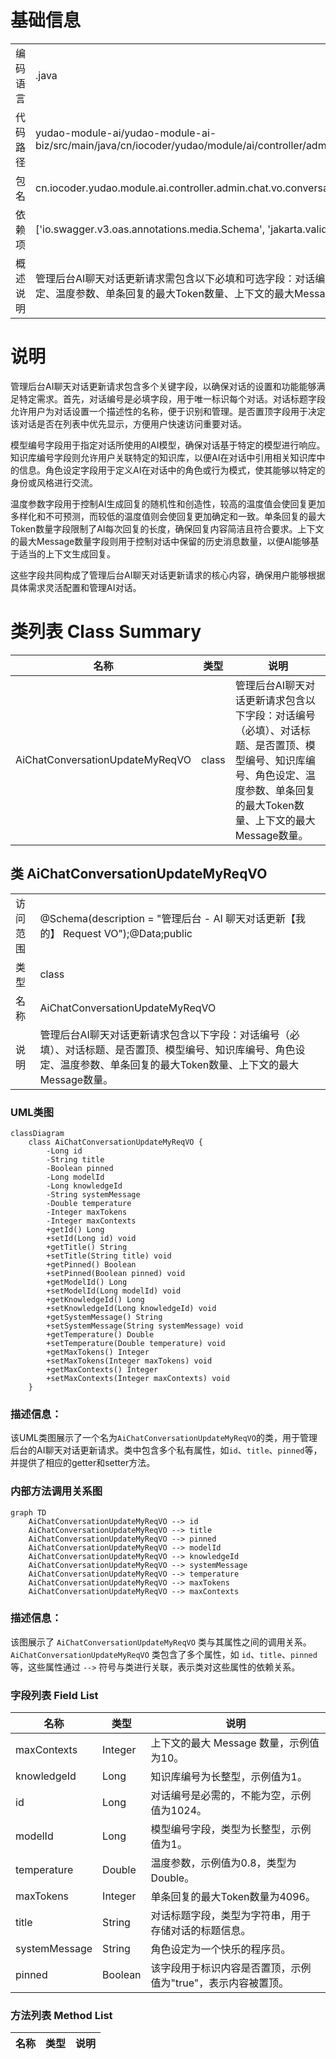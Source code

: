 # 基础信息

|      |      |
|------|------|
| 编码语言 | .java |
| 代码路径 | yudao-module-ai/yudao-module-ai-biz/src/main/java/cn/iocoder/yudao/module/ai/controller/admin/chat/vo/conversation/AiChatConversationUpdateMyReqVO.java |
| 包名 | cn.iocoder.yudao.module.ai.controller.admin.chat.vo.conversation |
| 依赖项 | ['io.swagger.v3.oas.annotations.media.Schema', 'jakarta.validation.constraints.NotNull', 'lombok.Data'] |
| 概述说明 | 管理后台AI聊天对话更新请求需包含以下必填和可选字段：对话编号（必填）、对话标题、是否置顶、模型编号、知识库编号、角色设定、温度参数、单条回复的最大Token数量、上下文的最大Message数量。 |

# 说明

管理后台AI聊天对话更新请求包含多个关键字段，以确保对话的设置和功能能够满足特定需求。首先，对话编号是必填字段，用于唯一标识每个对话。对话标题字段允许用户为对话设置一个描述性的名称，便于识别和管理。是否置顶字段用于决定该对话是否在列表中优先显示，方便用户快速访问重要对话。

模型编号字段用于指定对话所使用的AI模型，确保对话基于特定的模型进行响应。知识库编号字段则允许用户关联特定的知识库，以便AI在对话中引用相关知识库中的信息。角色设定字段用于定义AI在对话中的角色或行为模式，使其能够以特定的身份或风格进行交流。

温度参数字段用于控制AI生成回复的随机性和创造性，较高的温度值会使回复更加多样化和不可预测，而较低的温度值则会使回复更加确定和一致。单条回复的最大Token数量字段限制了AI每次回复的长度，确保回复内容简洁且符合要求。上下文的最大Message数量字段则用于控制对话中保留的历史消息数量，以便AI能够基于适当的上下文生成回复。

这些字段共同构成了管理后台AI聊天对话更新请求的核心内容，确保用户能够根据具体需求灵活配置和管理AI对话。

# 类列表 Class Summary

| 名称   | 类型  | 说明 |
|-------|------|-------------|
| AiChatConversationUpdateMyReqVO | class | 管理后台AI聊天对话更新请求包含以下字段：对话编号（必填）、对话标题、是否置顶、模型编号、知识库编号、角色设定、温度参数、单条回复的最大Token数量、上下文的最大Message数量。 |



## 类 AiChatConversationUpdateMyReqVO

|      |      |
|------|------|
| 访问范围 | @Schema(description = "管理后台 - AI 聊天对话更新【我的】 Request VO");@Data;public |
| 类型 | class |
| 名称 | AiChatConversationUpdateMyReqVO |
| 说明 | 管理后台AI聊天对话更新请求包含以下字段：对话编号（必填）、对话标题、是否置顶、模型编号、知识库编号、角色设定、温度参数、单条回复的最大Token数量、上下文的最大Message数量。 |


### UML类图

```mermaid
classDiagram
    class AiChatConversationUpdateMyReqVO {
        -Long id
        -String title
        -Boolean pinned
        -Long modelId
        -Long knowledgeId
        -String systemMessage
        -Double temperature
        -Integer maxTokens
        -Integer maxContexts
        +getId() Long
        +setId(Long id) void
        +getTitle() String
        +setTitle(String title) void
        +getPinned() Boolean
        +setPinned(Boolean pinned) void
        +getModelId() Long
        +setModelId(Long modelId) void
        +getKnowledgeId() Long
        +setKnowledgeId(Long knowledgeId) void
        +getSystemMessage() String
        +setSystemMessage(String systemMessage) void
        +getTemperature() Double
        +setTemperature(Double temperature) void
        +getMaxTokens() Integer
        +setMaxTokens(Integer maxTokens) void
        +getMaxContexts() Integer
        +setMaxContexts(Integer maxContexts) void
    }
```

### 描述信息：
该UML类图展示了一个名为`AiChatConversationUpdateMyReqVO`的类，用于管理后台的AI聊天对话更新请求。类中包含多个私有属性，如`id`、`title`、`pinned`等，并提供了相应的getter和setter方法。


### 内部方法调用关系图

```mermaid
graph TD
    AiChatConversationUpdateMyReqVO --> id
    AiChatConversationUpdateMyReqVO --> title
    AiChatConversationUpdateMyReqVO --> pinned
    AiChatConversationUpdateMyReqVO --> modelId
    AiChatConversationUpdateMyReqVO --> knowledgeId
    AiChatConversationUpdateMyReqVO --> systemMessage
    AiChatConversationUpdateMyReqVO --> temperature
    AiChatConversationUpdateMyReqVO --> maxTokens
    AiChatConversationUpdateMyReqVO --> maxContexts
```

### 描述信息：
该图展示了 `AiChatConversationUpdateMyReqVO` 类与其属性之间的调用关系。`AiChatConversationUpdateMyReqVO` 类包含了多个属性，如 `id`、`title`、`pinned` 等，这些属性通过 `-->` 符号与类进行关联，表示类对这些属性的依赖关系。

### 字段列表 Field List

| 名称  | 类型  | 说明 |
|-------|-------|------|
| maxContexts | Integer | 上下文的最大 Message 数量，示例值为10。 |
| knowledgeId | Long | 知识库编号为长整型，示例值为1。 |
| id | Long | 对话编号是必需的，不能为空，示例值为1024。 |
| modelId | Long | 模型编号字段，类型为长整型，示例值为1。 |
| temperature | Double | 温度参数，示例值为0.8，类型为Double。 |
| maxTokens | Integer | 单条回复的最大Token数量为4096。 |
| title | String | 对话标题字段，类型为字符串，用于存储对话的标题信息。 |
| systemMessage | String | 角色设定为一个快乐的程序员。 |
| pinned | Boolean | 该字段用于标识内容是否置顶，示例值为"true"，表示内容被置顶。 |

### 方法列表 Method List

| 名称  | 类型  | 说明 |
|-------|-------|------|




